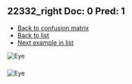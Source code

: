## 22332_right Doc: 0 Pred: 1
- [Back to confusion matrix](https://github.com/juliandewit/kaggle_retinopathy/blob/master/matrix.md)
- [Back to list](https://github.com/juliandewit/kaggle_retinopathy/blob/master/lists/01/list.md)
- [Next example in list](https://github.com/juliandewit/kaggle_retinopathy/blob/master/lists/01/22/22390_left.md)

![Eye](https://retinopaty.blob.core.windows.net/size1024/22332_right_0.jpeg)

### 

![Eye]()
